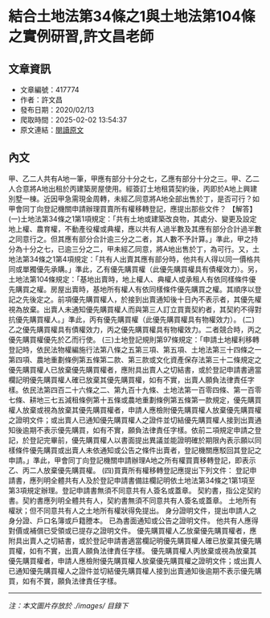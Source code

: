 # 結合土地法第34條之1與土地法第104條之實例研習,許文昌老師

## 文章資訊
- 文章編號：417774
- 作者：許文昌
- 發布日期：2020/02/13
- 爬取時間：2025-02-02 13:54:37
- 原文連結：[閱讀原文](https://real-estate.get.com.tw/Columns/detail.aspx?no=417774)

## 內文
甲、乙二人共有A地一筆，甲應有部分十分之七，乙應有部分十分之三。甲、乙二人合意將A地出租於丙建築房屋使用。經簽訂土地租賃契約後，丙即於A地上興建別墅一棟。近因甲急需現金周轉，未經乙同意將A地全部出售於丁，是否可行？如甲會同丁向登記機關申請辦理買賣所有權移轉登記，應提出那些文件？
【解答】
(一)土地法第34條之1第1項規定：「共有土地或建築改良物，其處分、變更及設定地上權、農育權，不動產役權或典權，應以共有人過半數及其應有部分合計過半數之同意行之。但其應有部分合計逾三分之二者，其人數不予計算。」準此，甲之持分為十分之七，已逾三分之二，甲未經乙同意，將A地出售於丁，為可行。又，土地法第34條之1第4項規定：「共有人出賣其應有部分時，他共有人得以同一價格共同或單獨優先承購。」準此，乙有優先購買權（此優先購買權具有債權效力）。另，土地法第104條規定：「基地出賣時，地上權人、典權人或承租人有依同樣條件優先購買之權。房屋出賣時，基地所有權人有依同樣條件優先購買之權。其順序以登記之先後定之。前項優先購買權人，於接到出賣通知後十日內不表示者，其優先權視為放棄。出賣人未通知優先購買權人而與第三人訂立買賣契約者，其契約不得對抗優先購買權人。」準此，丙有優先購買權（此優先購買權具有物權效力）。
(二)乙之優先購買權具有債權效力，丙之優先購買權具有物權效力。二者競合時，丙之優先購買權優先於乙而行使。
(三)土地登記規則第97條規定：「申請土地權利移轉登記時，依民法物權編施行法第八條之五第三項、第五項、土地法第三十四條之一第四項、農地重劃條例第五條第二款、第三款或文化資產保存法第三十二條規定之優先購買權人已放棄優先購買權者，應附具出賣人之切結書，或於登記申請書適當欄記明優先購買權人確已放棄其優先購買權，如有不實，出賣人願負法律責任字樣。依民法第四百二十六條之二、第九百十九條、土地法第一百零四條、第一百零七條、耕地三七五減租條例第十五條或農地重劃條例第五條第一款規定，優先購買權人放棄或視為放棄其優先購買權者，申請人應檢附優先購買權人放棄優先購買權之證明文件；或出賣人已通知優先購買權人之證件並切結優先購買權人接到出賣通知後逾期不表示優先購買，如有不實，願負法律責任字樣。依前二項規定申請之登記，於登記完畢前，優先購買權人以書面提出異議並能證明確於期限內表示願以同樣條件優先購買或出賣人未依通知或公告之條件出賣者，登記機關應駁回其登記之申請。」準此，甲會同丁向登記機關申請辦理A地之所有權買賣移轉登記，即表示乙、丙二人放棄優先購買權。
(四)買賣所有權移轉登記應提出下列文件：
登記申請書，應列明全體共有人及於登記申請書備註欄記明依土地法第34條之1第1項至第3項規定辦理。登記申請書無須不同意共有人簽名或蓋章。
契約書，指公定契約書。契約書應列明全體共有人，契約書無須不同意共有人簽名或蓋章。
土地所有權狀；但不同意共有人之土地所有權狀得免提出。
身分證明文件，提出申請人之身分證、戶口名簿或戶籍謄本。
已為書面通知或公告之證明文件。
他共有人應得對價或補償已受領或已提存之證明文件。
優先購買權人乙放棄優先購買權者，應附具出賣人之切結書，或於登記申請書適當欄記明優先購買權人確已放棄其優先購買權，如有不實，出賣人願負法律責任字樣。
優先購買權人丙放棄或視為放棄其優先購買權者，申請人應檢附優先購買權人放棄優先購買權之證明文件；或出賣人已通知優先購買權人之證件並切結優先購買權人接到出賣通知後逾期不表示優先購買，如有不實，願負法律責任字樣。

---
*注：本文圖片存放於 ./images/ 目錄下*
